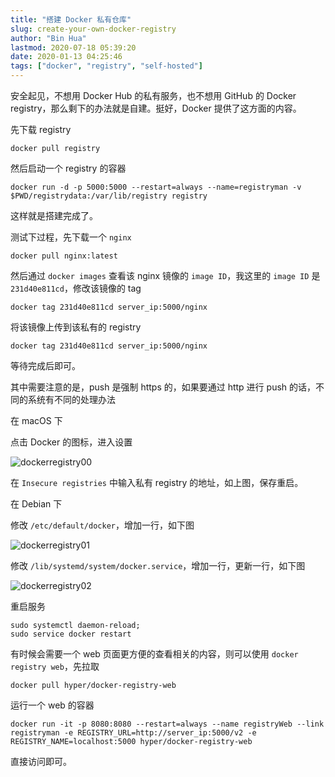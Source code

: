 ```yaml
---
title: "搭建 Docker 私有仓库"
slug: create-your-own-docker-registry
author: "Bin Hua"
lastmod: 2020-07-18 05:39:20
date: 2020-01-13 04:25:46
tags: ["docker", "registry", "self-hosted"]
---
```


安全起见，不想用 Docker Hub 的私有服务，也不想用 GitHub 的 Docker registry，那么剩下的办法就是自建。挺好，Docker 提供了这方面的内容。

先下载 registry

```
docker pull registry
```

然后启动一个 registry 的容器

```
docker run -d -p 5000:5000 --restart=always --name=registryman -v $PWD/registrydata:/var/lib/registry registry
```

这样就是搭建完成了。

测试下过程，先下载一个 `nginx`

```
docker pull nginx:latest
```

然后通过 `docker images` 查看该 nginx 镜像的 `image ID`，我这里的 `image ID` 是 `231d40e811cd`，修改该镜像的 tag

```
docker tag 231d40e811cd server_ip:5000/nginx
```

将该镜像上传到该私有的 registry

```
docker tag 231d40e811cd server_ip:5000/nginx
```

等待完成后即可。

其中需要注意的是，push 是强制 https 的，如果要通过 http 进行 push 的话，不同的系统有不同的处理办法

在 macOS 下

点击 Docker 的图标，进入设置

![dockerregistry00](/imgs/create-your-own-docker-registry-00.png)

在 `Insecure registries` 中输入私有 registry 的地址，如上图，保存重启。

在 Debian 下

修改 `/etc/default/docker`，增加一行，如下图

![dockerregistry01](/imgs/create-your-own-docker-registry-01.png)

修改 `/lib/systemd/system/docker.service`，增加一行，更新一行，如下图

![dockerregistry02](/imgs/create-your-own-docker-registry-02.png)

重启服务

```
sudo systemctl daemon-reload;
sudo service docker restart
```

有时候会需要一个 web 页面更方便的查看相关的内容，则可以使用 `docker registry web`，先拉取

```
docker pull hyper/docker-registry-web
```

运行一个 web 的容器

```
docker run -it -p 8080:8080 --restart=always --name registryWeb --link registryman -e REGISTRY_URL=http://server_ip:5000/v2 -e REGISTRY_NAME=localhost:5000 hyper/docker-registry-web
```

直接访问即可。